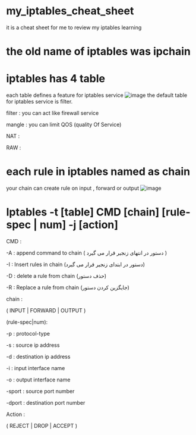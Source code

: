 # my_iptables_cheat_sheet
it is a cheat sheet for me to review my iptables learning
# the old name of iptables was ipchain 
# iptables has 4 table 
each table defines a feature for iptables service
![image](https://github.com/ehsanDadashi/my_iptables_cheat_sheet/assets/29996315/18bcda8a-6364-44e1-b5fe-18f56639a178)
the default table for iptables service is filter.

filter : you can act like firewall service

mangle : you can limit QOS (quality Of Service)

NAT :

RAW :
# each rule in iptables named as chain
your chain can create rule on input , forward or output
![image](https://github.com/ehsanDadashi/my_iptables_cheat_sheet/assets/29996315/05244ebc-0f8b-4a06-971e-79887897fb7d)

# Iptables -t [table] CMD [chain] [rule-spec | num] -j [action]
CMD :

  -A : append command to chain ( دستور در انتهای زنجیر قرار می گیرد )
  
  -I : Insert rules in chain (دستور در ابتدای زنجیر قرار می گیرد)
  
  -D : delete a rule from chain (حذف دستور)
  
  -R : Replace a rule from chain (جایگزین کردن دستور)
  
chain :

 ( INPUT | FORWARD | OUTPUT )

(rule-spec|num):

  -p : protocol-type

  -s : source ip address

  -d : destination ip address

  -i : input interface name

  -o : output interface name

  -sport : source port number

  -dport : destination port number

Action :

  ( REJECT | DROP | ACCEPT )
